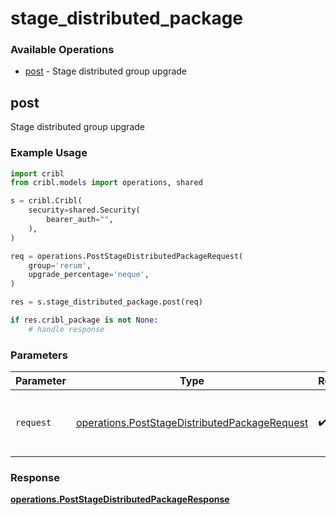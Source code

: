 # stage_distributed_package

### Available Operations

* [post](#post) - Stage distributed group upgrade

## post

Stage distributed group upgrade

### Example Usage

```python
import cribl
from cribl.models import operations, shared

s = cribl.Cribl(
    security=shared.Security(
        bearer_auth="",
    ),
)

req = operations.PostStageDistributedPackageRequest(
    group='rerum',
    upgrade_percentage='neque',
)

res = s.stage_distributed_package.post(req)

if res.cribl_package is not None:
    # handle response
```

### Parameters

| Parameter                                                                                                      | Type                                                                                                           | Required                                                                                                       | Description                                                                                                    |
| -------------------------------------------------------------------------------------------------------------- | -------------------------------------------------------------------------------------------------------------- | -------------------------------------------------------------------------------------------------------------- | -------------------------------------------------------------------------------------------------------------- |
| `request`                                                                                                      | [operations.PostStageDistributedPackageRequest](../../models/operations/poststagedistributedpackagerequest.md) | :heavy_check_mark:                                                                                             | The request object to use for the request.                                                                     |


### Response

**[operations.PostStageDistributedPackageResponse](../../models/operations/poststagedistributedpackageresponse.md)**

